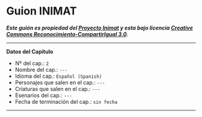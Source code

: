 # Guion INIMAT

***Este guión es propiedad del [Proyecto Inimat][] y esta bajo licencia [Creative Commons Reconocimiento-CompartirIgual 3.0][].***

  [Proyecto Inimat]:http://www.inimat.org
  [Creative Commons Reconocimiento-CompartirIgual 3.0]:http://creativecommons.org/licenses/by-sa/3.0/es/

***

**Datos del Capítulo**
* Nº del cap.: `2`
* Nombre del cap.: `---`
* Idioma del cap.: `Español (Spanish)`
* Personajes que salen en el cap.: `---`
* Criaturas que salen en el cap.: `---`
* Esenarios del cap.: `---`
* Fecha de terminación del cap.: `sin fecha`

***
